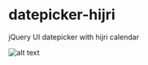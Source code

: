 # datepicker-hijri
jQuery UI datepicker with hijri calendar

![alt text](https://github.com/othmanoss/datepicker-hijri/blob/master/image.PNG?raw=true)
